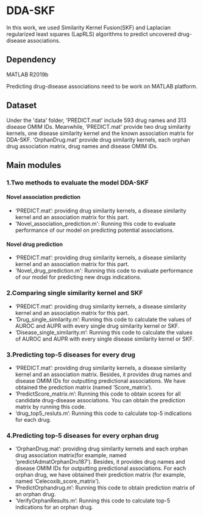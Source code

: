 # DDA-SKF
In this work, we used Similarity Kernel Fusion(SKF) and Laplacian regularized least squares (LapRLS) algorithms to predict uncovered drug-disease associations. 

## Dependency

MATLAB R2019b

Predicting drug-disease associations need to be work on MATLAB platform. 

## Dataset

Under the 'data' folder, 'PREDICT.mat' include 593 drug names and 313 disease OMIM IDs. Meanwhile, 'PREDICT.mat' provide two drug similarity kernels, one disease similarity kernel and the known association matrix for DDA-SKF. ‘OrphanDrug.mat’ provide drug similarity kernels, each orphan drug association matrix, drug names and disease OMIM IDs.

## Main modules

### 1.Two methods to evaluate the model DDA-SKF

#### Novel association prediction

* ‘PREDICT.mat’: providing drug similarity kernels, a disease similarity kernel and an association matrix for this part.
* 'Novel_association_prediction.m': Running this code to evaluate performance of our model on predicting potential associations. 

#### Novel drug prediction

* ‘PREDICT.mat’: providing drug similarity kernels, a disease similarity kernel and an association matrix for this part.
* 'Novel_drug_prediction.m': Running this code to evaluate performance of our model for predicting new drugs indications. 

### 2.Comparing single similarity kernel and SKF

* ‘PREDICT.mat’: providing drug similarity kernels, a disease similarity kernel and an association matrix for this part.
* ‘Drug_single_similarity.m’: Running this code to calculate the values of AUROC and AUPR with every single drug similarity kernel or SKF.
* ‘Disease_single_similarity.m’: Running this code to calculate the values of AUROC and AUPR with every single disease similarity kernel or SKF.

### 3.Predicting top-5 diseases for every drug

* ‘PREDICT.mat’: providing drug similarity kernels, a disease similarity kernel and an association matrix. Besides, it provides drug names and disease OMIM IDs for outputting predictional associations. We have obtained the prediction matrix (named ‘Score_matrix’).
* ‘PredictScore_matrix.m’: Running this code to obtain scores for all candidate drug-disease associations. You can obtain the prediction matrix by running this code.
* ‘drug_top5_resluts.m’: Running this code to calculate top-5 indications for each drug.

### 4.Predicting top-5 diseases for every orphan drug

* ‘OrphanDrug.mat’: providing drug similarity kernels and each orphan drug association matrix(for example, named ‘predictAdmatOrphanDru187’). Besides, it provides drug names and disease OMIM IDs for outputting predictional associations. For each orphan drug, we have obtained their prediction matrix (for example, named ‘Celecoxib_score_matrix’).
* ‘PredictOrphandrug.m’: Running this code to obtain prediction matrix of an orphan drug.
* ‘VerifyOrphanResults.m’: Running this code to calculate top-5 indications for an orphan drug.
